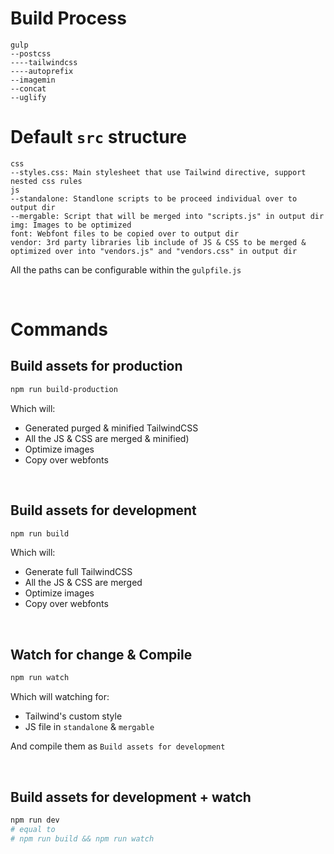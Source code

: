 # Build Process

```
gulp
--postcss
----tailwindcss
----autoprefix
--imagemin
--concat
--uglify
```

# Default `src` structure

```
css
--styles.css: Main stylesheet that use Tailwind directive, support nested css rules
js
--standalone: Standlone scripts to be proceed individual over to output dir
--mergable: Script that will be merged into "scripts.js" in output dir
img: Images to be optimized
font: Webfont files to be copied over to output dir
vendor: 3rd party libraries lib include of JS & CSS to be merged & optimized over into "vendors.js" and "vendors.css" in output dir
```

All the paths can be configurable within the `gulpfile.js`

&nbsp;

# Commands

## Build assets for production

```bash
npm run build-production
```
Which will:
- Generated purged & minified TailwindCSS
- All the JS & CSS are merged & minified)
- Optimize images
- Copy over webfonts

&nbsp;

## Build assets for development
```bash
npm run build
```
Which will:
- Generate full TailwindCSS
- All the JS & CSS are merged
- Optimize images
- Copy over webfonts

&nbsp;

## Watch for change & Compile
```bash
npm run watch
```
Which will watching for:
- Tailwind's custom style
- JS file in `standalone` & `mergable`

And compile them as `Build assets for development`

&nbsp;

## Build assets for development + watch
```bash
npm run dev
# equal to
# npm run build && npm run watch
```



